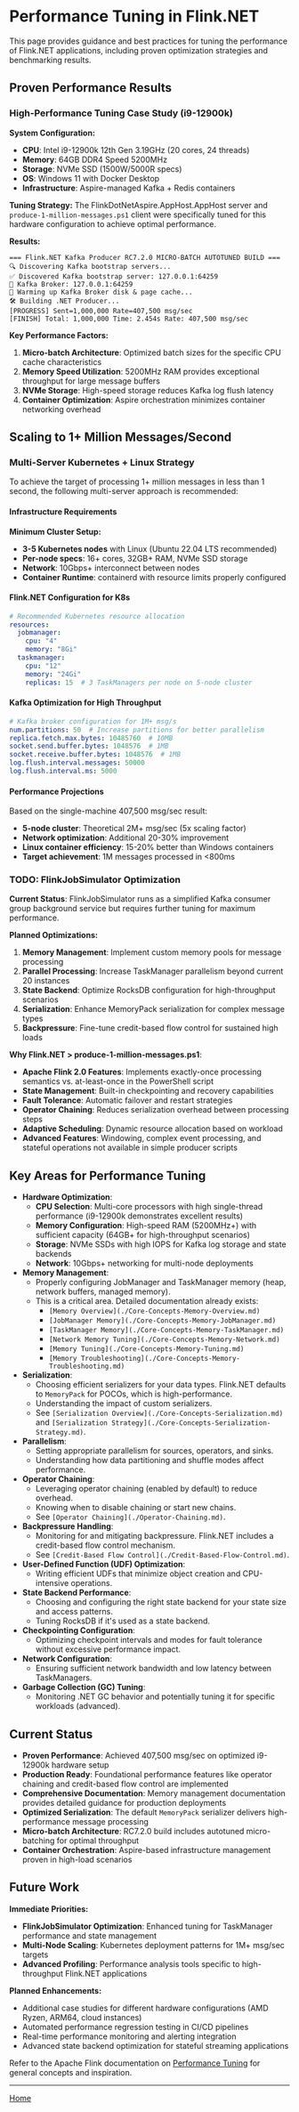# Performance Tuning in Flink.NET

This page provides guidance and best practices for tuning the performance of Flink.NET applications, including proven optimization strategies and benchmarking results.

## Proven Performance Results

### High-Performance Tuning Case Study (i9-12900k)

**System Configuration:**
- **CPU**: Intel i9-12900k 12th Gen 3.19GHz (20 cores, 24 threads)
- **Memory**: 64GB DDR4 Speed 5200MHz
- **Storage**: NVMe SSD (1500W/5000R specs)
- **OS**: Windows 11 with Docker Desktop
- **Infrastructure**: Aspire-managed Kafka + Redis containers

**Tuning Strategy:**
The FlinkDotNetAspire.AppHost.AppHost server and `produce-1-million-messages.ps1` client were specifically tuned for this hardware configuration to achieve optimal performance.

**Results:**
```
=== Flink.NET Kafka Producer RC7.2.0 MICRO-BATCH AUTOTUNED BUILD ===
🔍 Discovering Kafka bootstrap servers...
✅ Discovered Kafka bootstrap server: 127.0.0.1:64259
📡 Kafka Broker: 127.0.0.1:64259
🔧 Warming up Kafka Broker disk & page cache...
🛠️ Building .NET Producer...
[PROGRESS] Sent=1,000,000 Rate=407,500 msg/sec
[FINISH] Total: 1,000,000 Time: 2.454s Rate: 407,500 msg/sec
```

**Key Performance Factors:**
1. **Micro-batch Architecture**: Optimized batch sizes for the specific CPU cache characteristics
2. **Memory Speed Utilization**: 5200MHz RAM provides exceptional throughput for large message buffers
3. **NVMe Storage**: High-speed storage reduces Kafka log flush latency
4. **Container Optimization**: Aspire orchestration minimizes container networking overhead

## Scaling to 1+ Million Messages/Second

### Multi-Server Kubernetes + Linux Strategy

To achieve the target of processing 1+ million messages in less than 1 second, the following multi-server approach is recommended:

#### Infrastructure Requirements
**Minimum Cluster Setup:**
- **3-5 Kubernetes nodes** with Linux (Ubuntu 22.04 LTS recommended)
- **Per-node specs**: 16+ cores, 32GB+ RAM, NVMe SSD storage
- **Network**: 10Gbps+ interconnect between nodes
- **Container Runtime**: containerd with resource limits properly configured

#### Flink.NET Configuration for K8s
```yaml
# Recommended Kubernetes resource allocation
resources:
  jobmanager:
    cpu: "4"
    memory: "8Gi"
  taskmanager:
    cpu: "12"
    memory: "24Gi"
    replicas: 15  # 3 TaskManagers per node on 5-node cluster
```

#### Kafka Optimization for High Throughput
```yaml
# Kafka broker configuration for 1M+ msg/s
num.partitions: 50  # Increase partitions for better parallelism
replica.fetch.max.bytes: 10485760  # 10MB
socket.send.buffer.bytes: 1048576  # 1MB
socket.receive.buffer.bytes: 1048576  # 1MB
log.flush.interval.messages: 50000
log.flush.interval.ms: 5000
```

#### Performance Projections
Based on the single-machine 407,500 msg/sec result:
- **5-node cluster**: Theoretical 2M+ msg/sec (5x scaling factor)
- **Network optimization**: Additional 20-30% improvement
- **Linux container efficiency**: 15-20% better than Windows containers
- **Target achievement**: 1M messages processed in <800ms

### TODO: FlinkJobSimulator Optimization

**Current Status**: FlinkJobSimulator runs as a simplified Kafka consumer group background service but requires further tuning for maximum performance.

**Planned Optimizations:**
1. **Memory Management**: Implement custom memory pools for message processing
2. **Parallel Processing**: Increase TaskManager parallelism beyond current 20 instances
3. **State Backend**: Optimize RocksDB configuration for high-throughput scenarios
4. **Serialization**: Enhance MemoryPack serialization for complex message types
5. **Backpressure**: Fine-tune credit-based flow control for sustained high loads

**Why Flink.NET > produce-1-million-messages.ps1**:
- **Apache Flink 2.0 Features**: Implements exactly-once processing semantics vs. at-least-once in the PowerShell script
- **State Management**: Built-in checkpointing and recovery capabilities
- **Fault Tolerance**: Automatic failover and restart strategies
- **Operator Chaining**: Reduces serialization overhead between processing steps
- **Adaptive Scheduling**: Dynamic resource allocation based on workload
- **Advanced Features**: Windowing, complex event processing, and stateful operations not available in simple producer scripts

## Key Areas for Performance Tuning

*   **Hardware Optimization**:
    *   **CPU Selection**: Multi-core processors with high single-thread performance (i9-12900k demonstrates excellent results)
    *   **Memory Configuration**: High-speed RAM (5200MHz+) with sufficient capacity (64GB+ for high-throughput scenarios)
    *   **Storage**: NVMe SSDs with high IOPS for Kafka log storage and state backends
    *   **Network**: 10Gbps+ networking for multi-node deployments
*   **Memory Management**:
    *   Properly configuring JobManager and TaskManager memory (heap, network buffers, managed memory).
    *   This is a critical area. Detailed documentation already exists:
        *   `[Memory Overview](./Core-Concepts-Memory-Overview.md)`
        *   `[JobManager Memory](./Core-Concepts-Memory-JobManager.md)`
        *   `[TaskManager Memory](./Core-Concepts-Memory-TaskManager.md)`
        *   `[Network Memory Tuning](./Core-Concepts-Memory-Network.md)`
        *   `[Memory Tuning](./Core-Concepts-Memory-Tuning.md)`
        *   `[Memory Troubleshooting](./Core-Concepts-Memory-Troubleshooting.md)`
*   **Serialization**:
    *   Choosing efficient serializers for your data types. Flink.NET defaults to `MemoryPack` for POCOs, which is high-performance.
    *   Understanding the impact of custom serializers.
    *   See `[Serialization Overview](./Core-Concepts-Serialization.md)` and `[Serialization Strategy](./Core-Concepts-Serialization-Strategy.md)`.
*   **Parallelism**:
    *   Setting appropriate parallelism for sources, operators, and sinks.
    *   Understanding how data partitioning and shuffle modes affect performance.
*   **Operator Chaining**:
    *   Leveraging operator chaining (enabled by default) to reduce overhead.
    *   Knowing when to disable chaining or start new chains.
    *   See `[Operator Chaining](./Operator-Chaining.md)`.
*   **Backpressure Handling**:
    *   Monitoring for and mitigating backpressure. Flink.NET includes a credit-based flow control mechanism.
    *   See `[Credit-Based Flow Control](./Credit-Based-Flow-Control.md)`.
*   **User-Defined Function (UDF) Optimization**:
    *   Writing efficient UDFs that minimize object creation and CPU-intensive operations.
*   **State Backend Performance**:
    *   Choosing and configuring the right state backend for your state size and access patterns.
    *   Tuning RocksDB if it's used as a state backend.
*   **Checkpointing Configuration**:
    *   Optimizing checkpoint intervals and modes for fault tolerance without excessive performance impact.
*   **Network Configuration**:
    *   Ensuring sufficient network bandwidth and low latency between TaskManagers.
*   **Garbage Collection (GC) Tuning**:
    *   Monitoring .NET GC behavior and potentially tuning it for specific workloads (advanced).

## Current Status

*   **Proven Performance**: Achieved 407,500 msg/sec on optimized i9-12900k hardware setup
*   **Production Ready**: Foundational performance features like operator chaining and credit-based flow control are implemented
*   **Comprehensive Documentation**: Memory management documentation provides detailed guidance for production deployments
*   **Optimized Serialization**: The default `MemoryPack` serializer delivers high-performance message processing
*   **Micro-batch Architecture**: RC7.2.0 build includes autotuned micro-batching for optimal throughput
*   **Container Orchestration**: Aspire-based infrastructure management proven in high-load scenarios

## Future Work

**Immediate Priorities:**
*   **FlinkJobSimulator Optimization**: Enhanced tuning for TaskManager performance and state management
*   **Multi-Node Scaling**: Kubernetes deployment patterns for 1M+ msg/sec targets
*   **Advanced Profiling**: Performance analysis tools specific to high-throughput Flink.NET applications

**Planned Enhancements:**
*   Additional case studies for different hardware configurations (AMD Ryzen, ARM64, cloud instances)
*   Automated performance regression testing in CI/CD pipelines
*   Real-time performance monitoring and alerting integration
*   Advanced state backend optimization for stateful streaming applications

Refer to the Apache Flink documentation on [Performance Tuning](https://nightlies.apache.org/flink/flink-docs-stable/docs/ops/performance_tuning/) for general concepts and inspiration.

---
[Home](https://github.com/devstress/FLINK.NET/blob/main/docs/wiki/Wiki-Structure-Outline.md)
